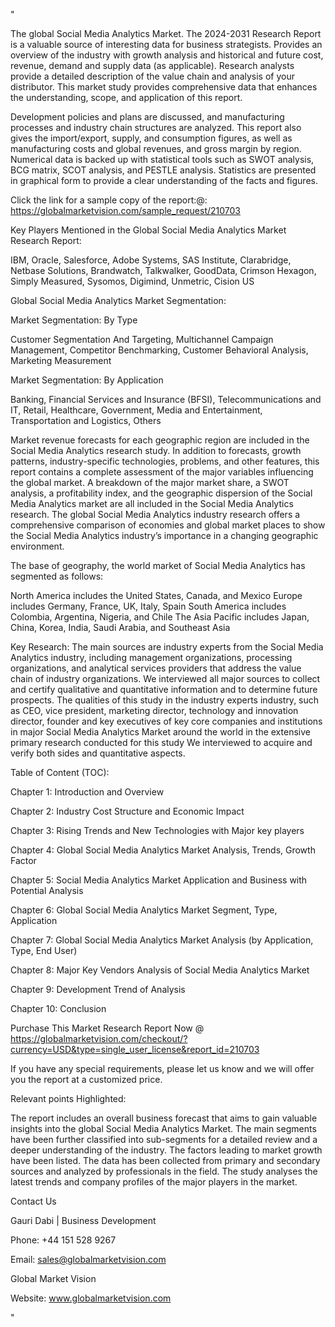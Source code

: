 "

The global Social Media Analytics Market. The 2024-2031 Research Report is a valuable source of interesting data for business strategists. Provides an overview of the industry with growth analysis and historical and future cost, revenue, demand and supply data (as applicable). Research analysts provide a detailed description of the value chain and analysis of your distributor. This market study provides comprehensive data that enhances the understanding, scope, and application of this report.

Development policies and plans are discussed, and manufacturing processes and industry chain structures are analyzed. This report also gives the import/export, supply, and consumption figures, as well as manufacturing costs and global revenues, and gross margin by region. Numerical data is backed up with statistical tools such as SWOT analysis, BCG matrix, SCOT analysis, and PESTLE analysis. Statistics are presented in graphical form to provide a clear understanding of the facts and figures.

Click the link for a sample copy of the report:@: https://globalmarketvision.com/sample_request/210703

Key Players Mentioned in the Global Social Media Analytics Market Research Report:

IBM, Oracle, Salesforce, Adobe Systems, SAS Institute, Clarabridge, Netbase Solutions, Brandwatch, Talkwalker, GoodData, Crimson Hexagon, Simply Measured, Sysomos, Digimind, Unmetric, Cision US

Global Social Media Analytics Market Segmentation:

Market Segmentation: By Type

Customer Segmentation And Targeting, Multichannel Campaign Management, Competitor Benchmarking, Customer Behavioral Analysis, Marketing Measurement

Market Segmentation: By Application

Banking, Financial Services and Insurance (BFSI), Telecommunications and IT, Retail, Healthcare, Government, Media and Entertainment, Transportation and Logistics, Others

Market revenue forecasts for each geographic region are included in the Social Media Analytics research study. In addition to forecasts, growth patterns, industry-specific technologies, problems, and other features, this report contains a complete assessment of the major variables influencing the global market. A breakdown of the major market share, a SWOT analysis, a profitability index, and the geographic dispersion of the Social Media Analytics market are all included in the Social Media Analytics research. The global Social Media Analytics industry research offers a comprehensive comparison of economies and global market places to show the Social Media Analytics industry’s importance in a changing geographic environment.

The base of geography, the world market of Social Media Analytics has segmented as follows:

North America includes the United States, Canada, and Mexico
Europe includes Germany, France, UK, Italy, Spain
South America includes Colombia, Argentina, Nigeria, and Chile
The Asia Pacific includes Japan, China, Korea, India, Saudi Arabia, and Southeast Asia

Key Research:
The main sources are industry experts from the Social Media Analytics industry, including management organizations, processing organizations, and analytical services providers that address the value chain of industry organizations. We interviewed all major sources to collect and certify qualitative and quantitative information and to determine future prospects. The qualities of this study in the industry experts industry, such as CEO, vice president, marketing director, technology and innovation director, founder and key executives of key core companies and institutions in major Social Media Analytics Market around the world in the extensive primary research conducted for this study We interviewed to acquire and verify both sides and quantitative aspects.

Table of Content (TOC):

Chapter 1: Introduction and Overview

Chapter 2: Industry Cost Structure and Economic Impact

Chapter 3: Rising Trends and New Technologies with Major key players

Chapter 4: Global Social Media Analytics Market Analysis, Trends, Growth Factor

Chapter 5: Social Media Analytics Market Application and Business with Potential Analysis

Chapter 6: Global Social Media Analytics Market Segment, Type, Application

Chapter 7: Global Social Media Analytics Market Analysis (by Application, Type, End User)

Chapter 8: Major Key Vendors Analysis of Social Media Analytics Market

Chapter 9: Development Trend of Analysis

Chapter 10: Conclusion

Purchase This Market Research Report Now @ https://globalmarketvision.com/checkout/?currency=USD&type=single_user_license&report_id=210703


If you have any special requirements, please let us know and we will offer you the report at a customized price.

Relevant points Highlighted:

The report includes an overall business forecast that aims to gain valuable insights into the global Social Media Analytics Market.
The main segments have been further classified into sub-segments for a detailed review and a deeper understanding of the industry.
The factors leading to market growth have been listed. The data has been collected from primary and secondary sources and analyzed by professionals in the field.
The study analyses the latest trends and company profiles of the major players in the market.

Contact Us

Gauri Dabi | Business Development

Phone: +44 151 528 9267

Email: sales@globalmarketvision.com

Global Market Vision

Website: www.globalmarketvision.com

"

